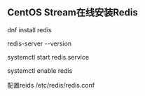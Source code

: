 ## CentOS Stream在线安装Redis

dnf install redis

redis-server --version

systemctl start redis.service

systemctl enable redis

配置reids
/etc/redis/redis.conf